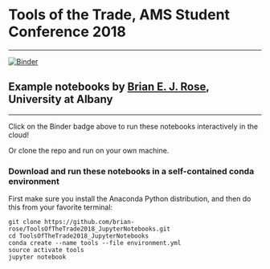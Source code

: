 # Tools of the Trade, AMS Student Conference 2018
_______________________

[![Binder](https://mybinder.org/badge.svg)](https://mybinder.org/v2/gh/brian-rose/ToolsOfTheTrade2018_JupyterNotebooks/master)

## Example notebooks by [Brian E. J. Rose](http://www.atmos.albany.edu/facstaff/brose/), University at Albany

_______________________

Click on the Binder badge above to run these notebooks interactively in the cloud!

Or clone the repo and run on your own machine.

### Download and run these notebooks in a self-contained conda environment

First make sure you install the Anaconda Python distribution,
and then do this from your favorite terminal:

```
git clone https://github.com/brian-rose/ToolsOfTheTrade2018_JupyterNotebooks.git
cd ToolsOfTheTrade2018_JupyterNotebooks
conda create --name tools --file environment.yml
source activate tools
jupyter notebook
```
